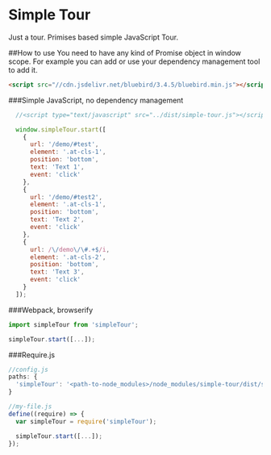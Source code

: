 # Simple Tour
Just a tour. Primises based simple JavaScript Tour.


##How to use
You need to have any kind of Promise object in window scope.
For example you can add or use your dependency management tool to add it.

```html
<script src="//cdn.jsdelivr.net/bluebird/3.4.5/bluebird.min.js"></script>
``` 

###Simple JavaScript, no dependency management

```js
  //<script type="text/javascript" src="../dist/simple-tour.js"></script>

  window.simpleTour.start([
    {
      url: '/demo/#test',
      element: '.at-cls-1',
      position: 'bottom',
      text: 'Text 1',
      event: 'click'
    },
    {
      url: '/demo/#test2',
      element: '.at-cls-1',
      position: 'bottom',
      text: 'Text 2',
      event: 'click'
    },
    {
      url: /\/demo\/\#.+$/i,
      element: '.at-cls-2',
      position: 'bottom',
      text: 'Text 3',
      event: 'click'
    }
  ]);
```


###Webpack, browserify
```js
import simpleTour from 'simpleTour';

simpleTour.start([...]);
```


###Require.js
```js
//config.js
paths: {
  'simpleTour': '<path-to-node_modules>/node_modules/simple-tour/dist/simple-tour'
}

//my-file.js
define((require) => {
  var simpleTour = require('simpleTour');

  simpleTour.start([...]);
});
```